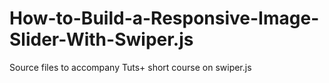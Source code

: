 # How-to-Build-a-Responsive-Image-Slider-With-Swiper.js
Source files to accompany Tuts+ short course on swiper.js
